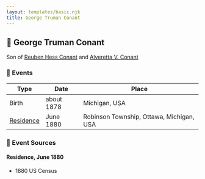 ```yaml
---
layout: templates/basic.njk
title: George Truman Conant
---
```

## 🔵 George Truman Conant

Son of [Reuben Hess Conant](/people/3/37326838) and [Alveretta V. Conant](/people/6/60109856)

### 📆 Events

Type | Date | Place
------ | ------ | ------
Birth | about 1878 | Michigan, USA
[Residence](#event-25b69aaa-ab5c-4db0-a6b3-71fe8e9c502c) | June 1880 | Robinson Township, Ottawa, Michigan, USA

### 📰 Event Sources

#### <a id="event-25b69aaa-ab5c-4db0-a6b3-71fe8e9c502c"></a> Residence, June 1880
* 1880 US Census
